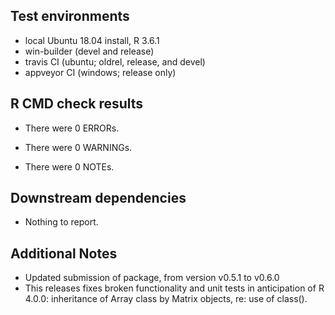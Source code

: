 ## Test environments
* local Ubuntu 18.04 install, R 3.6.1
* win-builder (devel and release)
* travis CI (ubuntu; oldrel, release, and devel)
* appveyor CI (windows; release only)

## R CMD check results
* There were 0 ERRORs.

* There were 0 WARNINGs.

* There were 0 NOTEs.

## Downstream dependencies
* Nothing to report.

## Additional Notes
* Updated submission of package, from version v0.5.1 to v0.6.0
* This releases fixes broken functionality and unit tests in anticipation of R
  4.0.0: inheritance of Array class by Matrix objects, re: use of class().
